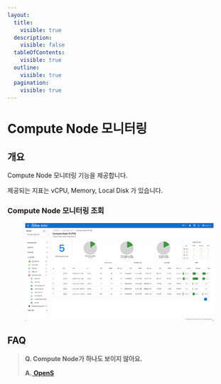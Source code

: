 ```yaml
---
layout:
  title:
    visible: true
  description:
    visible: false
  tableOfContents:
    visible: true
  outline:
    visible: true
  pagination:
    visible: true
---
```


# Compute Node 모니터링

## 개요

Compute Node 모니터링 기능을 제공합니다.

제공되는 지표는 vCPU, Memory, Local Disk 가 있습니다.

### Compute Node 모니터링 조회

<figure><img src="../../.gitbook/assets/image.png" alt=""><figcaption></figcaption></figure>

## FAQ

> **Q. Compute Node가 하나도 보이지 않아요.**
>
> **A.**[ **OpenS**](undefined.md)
